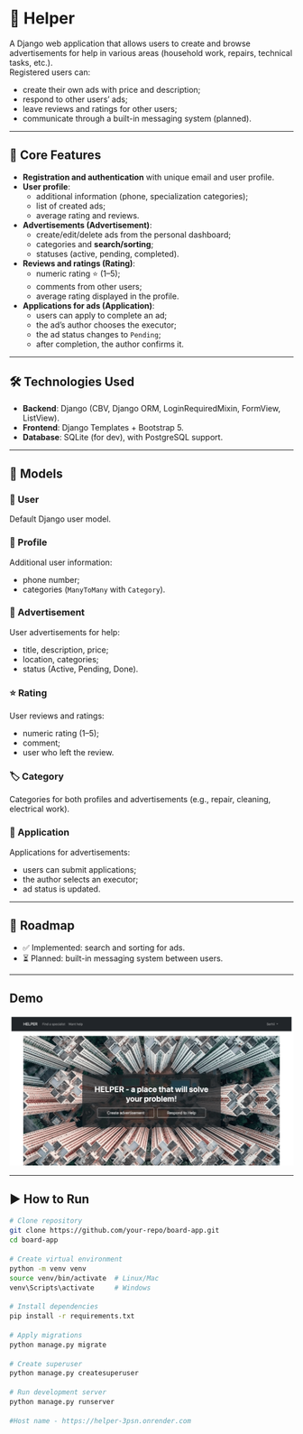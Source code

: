 # 📝 Helper

A Django web application that allows users to create and browse advertisements for help in various areas (household work, repairs, technical tasks, etc.).  
Registered users can:
- create their own ads with price and description;
- respond to other users’ ads;
- leave reviews and ratings for other users;
- communicate through a built-in messaging system (planned).

---

## 🚀 Core Features
- **Registration and authentication** with unique email and user profile.  
- **User profile**:  
  - additional information (phone, specialization categories);  
  - list of created ads;  
  - average rating and reviews.  
- **Advertisements (Advertisement)**:  
  - create/edit/delete ads from the personal dashboard;  
  - categories and **search/sorting**;  
  - statuses (active, pending, completed).  
- **Reviews and ratings (Rating)**:  
  - numeric rating ⭐ (1–5);  
  - comments from other users;  
  - average rating displayed in the profile.  
- **Applications for ads (Application)**:  
  - users can apply to complete an ad;  
  - the ad’s author chooses the executor;  
  - the ad status changes to `Pending`;  
  - after completion, the author confirms it.  

---

## 🛠️ Technologies Used
- **Backend**: Django (CBV, Django ORM, LoginRequiredMixin, FormView, ListView).  
- **Frontend**: Django Templates + Bootstrap 5.  
- **Database**: SQLite (for dev), with PostgreSQL support.  

---

## 📂 Models
### 👤 User
Default Django user model.

### 📄 Profile
Additional user information:  
- phone number;  
- categories (`ManyToMany` with `Category`).  

### 📢 Advertisement
User advertisements for help:  
- title, description, price;  
- location, categories;  
- status (Active, Pending, Done).  

### ⭐ Rating
User reviews and ratings:  
- numeric rating (1–5);  
- comment;  
- user who left the review.  

### 🏷️ Category
Categories for both profiles and advertisements (e.g., repair, cleaning, electrical work).  

### 📩 Application
Applications for advertisements:  
- users can submit applications;  
- the author selects an executor;  
- ad status is updated.  

---

## 📌 Roadmap
- ✅ Implemented: search and sorting for ads.  
- ⏳ Planned: built-in messaging system between users.
---
## Demo

![Website Interface](demo.png)

---
## ▶️ How to Run
```bash
# Clone repository
git clone https://github.com/your-repo/board-app.git
cd board-app

# Create virtual environment
python -m venv venv
source venv/bin/activate  # Linux/Mac
venv\Scripts\activate     # Windows

# Install dependencies
pip install -r requirements.txt

# Apply migrations
python manage.py migrate

# Create superuser
python manage.py createsuperuser

# Run development server
python manage.py runserver

#Host name - https://helper-3psn.onrender.com

